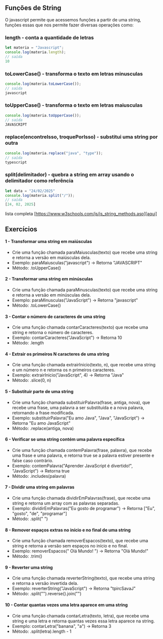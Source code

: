 ## Funções de String

O javascript permite que acessemos funções a partir de uma string, funções essas que nos permite fazer diversas operações como:

### length - conta a quantidade de letras

```javascript
let materia = "Javascript";
console.log(materia.length);
// saída
10
```

### toLowerCase() - transforma o texto em letras minusculas

```javascript
console.log(materia.toLowerCase());
// saída
javascript
```

### toUpperCase() - transforma o texto em letras maiusculas

```javascript
console.log(materia.toUpperCase());
// saída
JAVASCRIPT
```

### replace(encontreIsso, troquePorIsso) - substitui uma string por outra

```javascript
console.log(materia.replace("java", "type"));
// saída
typescript
```

### split(delimitador) - quebra a string em array usando o delimitador como referência

```javascript
let data = "24/02/2025"
console.log(materia.split("/"));
// saída
[24, 02, 2025]
```

lista completa [https://www.w3schools.com/js/js_string_methods.asp][aqui]

## Exercícios

#### 1 - Transformar uma string em maiúsculas
- Crie uma função chamada paraMaiusculas(texto) que recebe uma string e retorna a versão em maiúsculas dela.
- Exemplo: paraMaiusculas("javascript") → Retorna "JAVASCRIPT"
- Método: .toUpperCase()

#### 2 - Transformar uma string em minúsculas
- Crie uma função chamada paraMinusculas(texto) que recebe uma string e retorna a versão em minúsculas dela.
- Exemplo: paraMinusculas("JavaScript") → Retorna "javascript"
- Método: .toLowerCase()

#### 3 - Contar o número de caracteres de uma string
- Crie uma função chamada contarCaracteres(texto) que recebe uma string e retorna o número de caracteres.
- Exemplo: contarCaracteres("JavaScript") → Retorna 10
- Método: .length

#### 4 - Extrair os primeiros N caracteres de uma string
- Crie uma função chamada extrairInicio(texto, n), que recebe uma string e um número n e retorna os n primeiros caracteres.
- Exemplo: extrairInicio("JavaScript", 4) → Retorna "Java"
- Método: .slice(0, n)

#### 5 - Substituir parte de uma string
- Crie uma função chamada substituirPalavra(frase, antiga, nova), que recebe uma frase, uma palavra a ser substituída e a nova palavra, retornando a frase modificada.
- Exemplo: substituirPalavra("Eu amo Java", "Java", "JavaScript") → Retorna "Eu amo JavaScript"
- Método: .replace(antiga, nova)

#### 6 - Verificar se uma string contém uma palavra específica
- Crie uma função chamada contemPalavra(frase, palavra), que recebe uma frase e uma palavra, e retorna true se a palavra estiver presente e false caso contrário.
- Exemplo: contemPalavra("Aprender JavaScript é divertido!", "JavaScript") → Retorna true
- Método: .includes(palavra)

#### 7 - Dividir uma string em palavras
- Crie uma função chamada dividirEmPalavras(frase), que recebe uma string e retorna um array com as palavras separadas.
- Exemplo: dividirEmPalavras("Eu gosto de programar") → Retorna ["Eu", "gosto", "de", "programar"]
- Método: .split(" ")

#### 8 - Remover espaços extras no início e no final de uma string
- Crie uma função chamada removerEspacos(texto), que recebe uma string e retorna a versão sem espaços no início e no final.
- Exemplo: removerEspacos(" Olá Mundo! ") → Retorna "Olá Mundo!"
- Método: .trim()

#### 9 - Reverter uma string
- Crie uma função chamada reverterString(texto), que recebe uma string e retorna a versão invertida dela.
- Exemplo: reverterString("JavaScript") → Retorna "tpircSavaJ"
- Método: .split("").reverse().join("")

#### 10 - Contar quantas vezes uma letra aparece em uma string
- Crie uma função chamada contarLetra(texto, letra), que recebe uma string e uma letra e retorna quantas vezes essa letra aparece na string.
- Exemplo: contarLetra("banana", "a") → Retorna 3
- Método: .split(letra).length - 1
